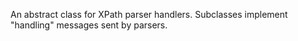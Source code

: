 An abstract class for XPath parser handlers. Subclasses implement "handling" messages sent by parsers.